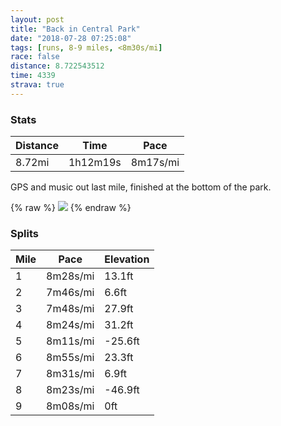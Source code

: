 ```yaml
---
layout: post
title: "Back in Central Park"
date: "2018-07-28 07:25:08"
tags: [runs, 8-9 miles, <8m30s/mi]
race: false
distance: 8.722543512
time: 4339
strava: true
---
```


### Stats

| Distance | Time | Pace |
|----------|------|------|
|8.72mi|1h12m19s|8m17s/mi|

GPS and music out last mile, finished at the bottom of the park.

{% raw %}
<img src='https://maps.googleapis.com/maps/api/staticmap?maptype=roadmap&path=enc:afswFdtpbMigA}q@yOmOgRyKyFnLkXoS{BlHeEgA}EzFqBdIiCgBiBnImRcEeKzB}E}AkNeTkFyA}F|@sF_JyNuCwR}NoBiHi@wKi]qTgIo@kHbBcNeMcMkAoEgGuA`BrAxFeApB{K_HgGlI_AbJbAfCfCNhC{FbIk@|JxN~CbK`QvOpHdAvGhOzEjBzLm@~HlKzJbBbQtWjGfA&key=AIzaSyC1MId7bFpkLXNAaYhBSTb8jLyiSqzbDtM&size=800x800&markers=color:yellow|label:S|40.73585,-73.98227&markers=color:green|label:F|40.776619999999994,-73.97422999999999'>
{% endraw %}

### Splits

| Mile | Pace | Elevation |
|------|------|-----------|
|1|8m28s/mi|13.1ft|
|2|7m46s/mi|6.6ft|
|3|7m48s/mi|27.9ft|
|4|8m24s/mi|31.2ft|
|5|8m11s/mi|-25.6ft|
|6|8m55s/mi|23.3ft|
|7|8m31s/mi|6.9ft|
|8|8m23s/mi|-46.9ft|
|9|8m08s/mi|0ft|
